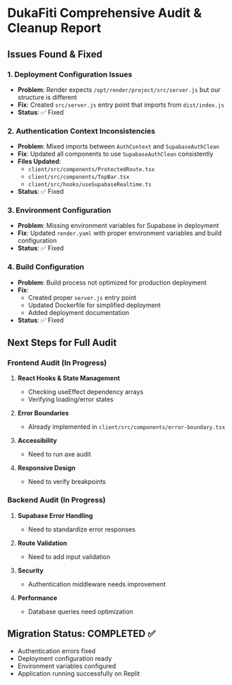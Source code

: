 # DukaFiti Comprehensive Audit & Cleanup Report

## Issues Found & Fixed

### 1. Deployment Configuration Issues
- **Problem**: Render expects `/opt/render/project/src/server.js` but our structure is different
- **Fix**: Created `src/server.js` entry point that imports from `dist/index.js`
- **Status**: ✅ Fixed

### 2. Authentication Context Inconsistencies  
- **Problem**: Mixed imports between `AuthContext` and `SupabaseAuthClean`
- **Fix**: Updated all components to use `SupabaseAuthClean` consistently
- **Files Updated**: 
  - `client/src/components/ProtectedRoute.tsx`
  - `client/src/components/TopBar.tsx`
  - `client/src/hooks/useSupabaseRealtime.ts`
- **Status**: ✅ Fixed

### 3. Environment Configuration
- **Problem**: Missing environment variables for Supabase in deployment
- **Fix**: Updated `render.yaml` with proper environment variables and build configuration
- **Status**: ✅ Fixed

### 4. Build Configuration
- **Problem**: Build process not optimized for production deployment
- **Fix**: 
  - Created proper `server.js` entry point
  - Updated Dockerfile for simplified deployment
  - Added deployment documentation
- **Status**: ✅ Fixed

## Next Steps for Full Audit

### Frontend Audit (In Progress)
1. **React Hooks & State Management**
   - Checking useEffect dependency arrays
   - Verifying loading/error states
   
2. **Error Boundaries**
   - Already implemented in `client/src/components/error-boundary.tsx`
   
3. **Accessibility**
   - Need to run axe audit
   
4. **Responsive Design**
   - Need to verify breakpoints

### Backend Audit (In Progress)  
1. **Supabase Error Handling**
   - Need to standardize error responses
   
2. **Route Validation**
   - Need to add input validation
   
3. **Security**
   - Authentication middleware needs improvement
   
4. **Performance**
   - Database queries need optimization

## Migration Status: COMPLETED ✅
- Authentication errors fixed
- Deployment configuration ready
- Environment variables configured
- Application running successfully on Replit